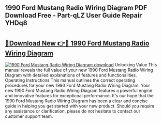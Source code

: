 ## 1990 Ford Mustang Radio Wiring Diagram PDF Download Free - Part-qLZ User Guide Repair YHDq8

# <h2><a href="http://dfjjk4h.blite.top/?on=1990+Ford+Mustang+Radio+Wiring+Diagram">🔗Download New 👉🔴 1990 Ford Mustang Radio Wiring Diagram</a></h2>

[![1990 Ford Mustang Radio Wiring Diagram download](https://i.imgur.com/lujVjoI.png)](http://dfjjk4h.blite.top/?on=1990+Ford+Mustang+Radio+Wiring+Diagram)
Unlocking Value This manual reveals the full value of your new 1990 Ford Mustang Radio Wiring Diagram with detailed explanations of features and functionalities. Operating Instructions This manual outlines the correct operating procedures for your new 1990 Ford Mustang Radio Wiring Diagram. Your new 1990 Ford Mustang Radio Wiring Diagram features a powerful engine and innovative features for exceptional performance. It's our hope that the 1990 Ford Mustang Radio Wiring Diagram has been a clear and concise guide in helping you get started with your new product. Should you require any assistance or clarification, please do not hesitate to contact our customer support team.
